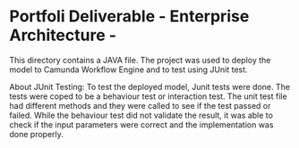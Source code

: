 # Portfoli Deliverable - Enterprise Architecture -

This directory contains a JAVA file. The project was used to deploy the model to Camunda Workflow Engine and to test using JUnit test. 

About JUnit Testing: 
To test the deployed model, Junit tests were done. The tests were coped to be a behaviour test or interaction test. The unit test file had different methods and they were called to see if the test passed or failed. While the behaviour test did not validate the result, it was able to check if the input parameters were correct and the implementation was done properly.

